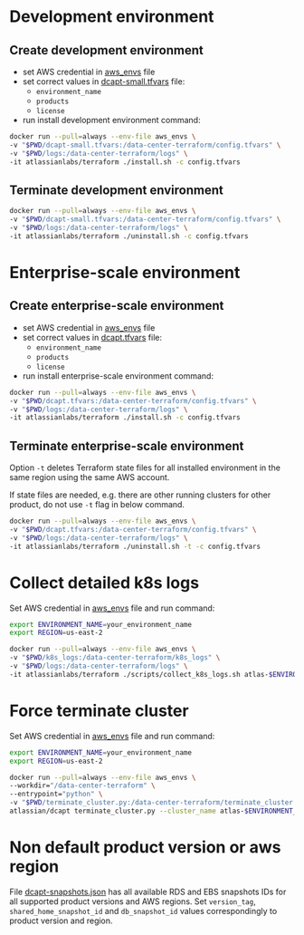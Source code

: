 # Development environment
## Create development environment 
* set AWS credential in [aws_envs](./aws_envs) file
* set correct values in [dcapt-small.tfvars](./dcapt-small.tfvars) file:
  * `environment_name`
  * `products`
  * `license`
* run install development environment command:
``` bash
docker run --pull=always --env-file aws_envs \
-v "$PWD/dcapt-small.tfvars:/data-center-terraform/config.tfvars" \
-v "$PWD/logs:/data-center-terraform/logs" \
-it atlassianlabs/terraform ./install.sh -c config.tfvars
```
## Terminate development environment
``` bash
docker run --pull=always --env-file aws_envs \
-v "$PWD/dcapt-small.tfvars:/data-center-terraform/config.tfvars" \
-v "$PWD/logs:/data-center-terraform/logs" \
-it atlassianlabs/terraform ./uninstall.sh -c config.tfvars
```

# Enterprise-scale environment
## Create enterprise-scale environment
* set AWS credential in [aws_envs](./aws_envs) file
* set correct values in [dcapt.tfvars](./dcapt.tfvars) file:
  * `environment_name`
  * `products`
  * `license`
* run install enterprise-scale environment command:
``` bash
docker run --pull=always --env-file aws_envs \
-v "$PWD/dcapt.tfvars:/data-center-terraform/config.tfvars" \
-v "$PWD/logs:/data-center-terraform/logs" \
-it atlassianlabs/terraform ./install.sh -c config.tfvars
```
## Terminate enterprise-scale environment
Option `-t` deletes Terraform state files for all installed environment in the same region using the same AWS account.

If state files are needed, e.g. there are other running clusters for other product, do not use `-t` flag in below command.
``` bash
docker run --pull=always --env-file aws_envs \
-v "$PWD/dcapt.tfvars:/data-center-terraform/config.tfvars" \
-v "$PWD/logs:/data-center-terraform/logs" \
-it atlassianlabs/terraform ./uninstall.sh -t -c config.tfvars
```

# Collect detailed k8s logs
Set AWS credential in [aws_envs](./aws_envs) file and run command:
``` bash
export ENVIRONMENT_NAME=your_environment_name
export REGION=us-east-2

docker run --pull=always --env-file aws_envs \
-v "$PWD/k8s_logs:/data-center-terraform/k8s_logs" \
-v "$PWD/logs:/data-center-terraform/logs" \
-it atlassianlabs/terraform ./scripts/collect_k8s_logs.sh atlas-$ENVIRONMENT_NAME-cluster $REGION k8s_logs
```

# Force terminate cluster
Set AWS credential in [aws_envs](./aws_envs) file and run command:
``` bash
export ENVIRONMENT_NAME=your_environment_name
export REGION=us-east-2

docker run --pull=always --env-file aws_envs \
--workdir="/data-center-terraform" \
--entrypoint="python" \
-v "$PWD/terminate_cluster.py:/data-center-terraform/terminate_cluster.py" \
atlassian/dcapt terminate_cluster.py --cluster_name atlas-$ENVIRONMENT_NAME-cluster --aws_region $REGION
```

# Non default product version or aws region
File [dcapt-snapshots.json](./dcapt-snapshots.json) has all available RDS and EBS snapshots IDs for all supported product 
versions and AWS regions.
Set `version_tag`, `shared_home_snapshot_id` and `db_snapshot_id` values correspondingly to product version and region.